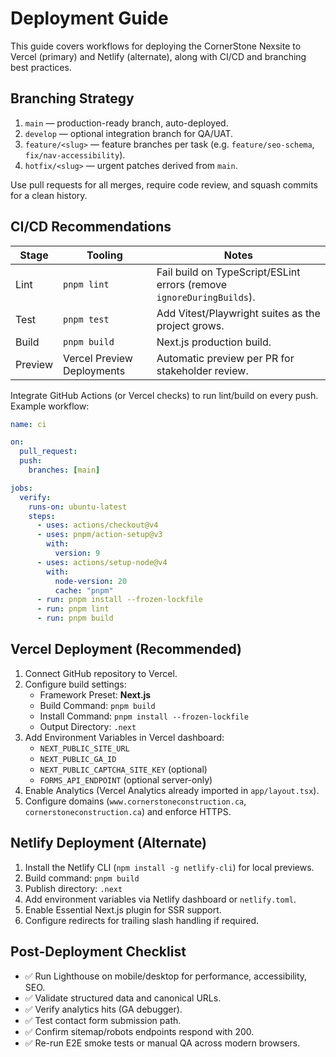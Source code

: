 # Deployment Guide

This guide covers workflows for deploying the CornerStone Nexsite to Vercel (primary) and Netlify (alternate), along with CI/CD and branching best practices.

## Branching Strategy

1. `main` — production-ready branch, auto-deployed.
2. `develop` — optional integration branch for QA/UAT.
3. `feature/<slug>` — feature branches per task (e.g. `feature/seo-schema`, `fix/nav-accessibility`).
4. `hotfix/<slug>` — urgent patches derived from `main`.

Use pull requests for all merges, require code review, and squash commits for a clean history.

## CI/CD Recommendations

| Stage | Tooling | Notes |
| --- | --- | --- |
| Lint | `pnpm lint` | Fail build on TypeScript/ESLint errors (remove `ignoreDuringBuilds`). |
| Test | `pnpm test` | Add Vitest/Playwright suites as the project grows. |
| Build | `pnpm build` | Next.js production build. |
| Preview | Vercel Preview Deployments | Automatic preview per PR for stakeholder review. |

Integrate GitHub Actions (or Vercel checks) to run lint/build on every push. Example workflow:

```yaml
name: ci

on:
  pull_request:
  push:
    branches: [main]

jobs:
  verify:
    runs-on: ubuntu-latest
    steps:
      - uses: actions/checkout@v4
      - uses: pnpm/action-setup@v3
        with:
          version: 9
      - uses: actions/setup-node@v4
        with:
          node-version: 20
          cache: "pnpm"
      - run: pnpm install --frozen-lockfile
      - run: pnpm lint
      - run: pnpm build
```

## Vercel Deployment (Recommended)

1. Connect GitHub repository to Vercel.
2. Configure build settings:
   - Framework Preset: **Next.js**
   - Build Command: `pnpm build`
   - Install Command: `pnpm install --frozen-lockfile`
   - Output Directory: `.next`
3. Add Environment Variables in Vercel dashboard:
   - `NEXT_PUBLIC_SITE_URL`
   - `NEXT_PUBLIC_GA_ID`
   - `NEXT_PUBLIC_CAPTCHA_SITE_KEY` (optional)
   - `FORMS_API_ENDPOINT` (optional server-only)
4. Enable Analytics (Vercel Analytics already imported in `app/layout.tsx`).
5. Configure domains (`www.cornerstoneconstruction.ca`, `cornerstoneconstruction.ca`) and enforce HTTPS.

## Netlify Deployment (Alternate)

1. Install the Netlify CLI (`npm install -g netlify-cli`) for local previews.
2. Build command: `pnpm build`
3. Publish directory: `.next`
4. Add environment variables via Netlify dashboard or `netlify.toml`.
5. Enable Essential Next.js plugin for SSR support.
6. Configure redirects for trailing slash handling if required.

## Post-Deployment Checklist

- ✅ Run Lighthouse on mobile/desktop for performance, accessibility, SEO.
- ✅ Validate structured data and canonical URLs.
- ✅ Verify analytics hits (GA debugger).
- ✅ Test contact form submission path.
- ✅ Confirm sitemap/robots endpoints respond with 200.
- ✅ Re-run E2E smoke tests or manual QA across modern browsers.
